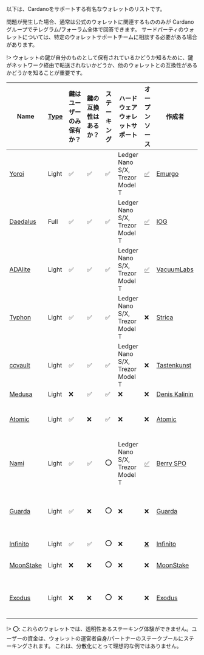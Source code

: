 
以下は、Cardanoをサポートする有名なウォレットのリストです。

問題が発生した場合、通常は公式のウォレットに関連するもののみが Cardanoグループでテレグラム/フォーラム全体で回答できます。 サードパーティのウォレットについては、特定のウォレットサポートチームに相談する必要がある場合があります。

!> ウォレットの鍵が自分のものとして保有されているかどうか知るために、鍵がネットワーク経由で転送されないかどうか、他のウォレットとの互換性があるかどうかを知ることが重要です。

|Name       |[Type][1]|鍵はユーザーのみ保有か？|鍵の互換性はあるか？|ステーキング |ハードウェアウォレットサポート        |オープンソース|作成者 |プラットフォーム|
|-----------|---------|-------------------|----------------|-------|-------------------------------|-----------|--------|---------|
|[Yoroi]    |Light    |✅                |✅              |✅     |Ledger Nano S/X, Trezor Model T|[✅](https://github.com/emurgo/yoroi-frontend)|[Emurgo](https://emurgo.io)|Chromium Extension, Android, IPhone| 
|[Daedalus] |Full     |✅                |✅              |✅     |Ledger Nano S/X, Trezor Model T|[✅](https://github.com/input-output-hk/daedalus)|[IOG](https://iohk.io)|Windows, MacOS, Linux|
|[ADAlite]  |Light    |✅                |✅              |✅     |Ledger Nano S/X, Trezor Model T|[✅](https://github.com/vacuumlabs/adalite)|[VacuumLabs](https://www.vacuumlabs.com/)|Web|
|[Typhon]   |Light    |✅                |✅              |✅     |Ledger Nano S/X, Trezor Model T|❌|[Strica](https://strica.io/#our-work)|Web, Chromium Extension|
|[ccvault]  |Light    |✅                |✅              |✅     |Ledger Nano S/X, Trezor Model T|❌|[Tastenkunst](https://tastenkunst.com/)|Web|
|[Medusa]   |Light    |❌                |✅              |✅     |❌                           |❌|[Denis Kalinin](https://t.me/Fell_x27)|Web|
|[Atomic]   |Light    |✅                |❌              |✅     |❌                           |❌|[Atomic]|Windows, MacOS, Linux, Android, IPhone|
|[Nami]     |Light    |✅                |✅              |⭕     |Ledger Nano S/X, Trezor Model T|[✅](https://github.com/Berry-Pool/nami-wallet)|[Berry SPO](https://berrypool.io)|Chromium Extension|
|[Guarda]   |Light    |✅                |❌              |⭕     |❌                           |❌|[Guarda]|Chromium extension, Web, Windows, Android, IPhone|
|[Infinito] |Light    |✅                |✅              |⭕     |❌                           |[❌](https://github.com/infinityblockchainlabs)|[Infinito]|Android, Iphone|
|[MoonStake]|Light    |❌                |❌              |⭕     |❌                           |❌|[MoonStake]|Web, Android, IPhone|
|[Exodus]   |Light    |❌                |❌              |⭕     |❌                           |❌|[Exodus]|Windows, MacOS, Linux, Android, IPhone|

!> ⭕: これらのウォレットでは、透明性あるステーキング体験ができません。ユーザーの資金は、ウォレットの運営者自身/パートナーのステークプールにステーキングされます。 これは、分散化にとって理想的な例ではありません。

[1]: Wallets/types.md#software-wallets
[Daedalus]: https://daedaluswallet.io
[Yoroi]: https://yoroi-wallet.com
[ADAlite]: https://www.adalite.io
[Typhon]: https://typhonwallet.io
[Nami]: https://namiwallet.io
[ccvault]: https://ccvault.io
[Medusa]: https://adawallet.io/
[Atomic]: https://atomicwallet.io/
[Guarda]: https://guarda.com
[Exodus]: https://www.exodus.io/
[Infinito]: https://www.infinitowallet.io
[MoonStake]: https://moonstake.io/
